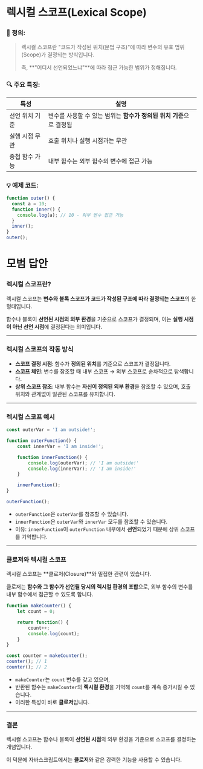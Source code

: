 # 렉시컬 스코프(Lexical Scope)

### 📘 정의:

> 렉시컬 스코프란 "코드가 작성된 위치(문법 구조)"에 따라 변수의 유효 범위(Scope)가 결정되는 방식입니다.
> 
> 
> 즉, **"어디서 선언되었느냐"**에 따라 접근 가능한 범위가 정해집니다.
> 

### 🔍 주요 특징:

| 특성 | 설명 |
| --- | --- |
| 선언 위치 기준 | 변수를 사용할 수 있는 범위는 **함수가 정의된 위치 기준**으로 결정됨 |
| 실행 시점 무관 | 호출 위치나 실행 시점과는 무관 |
| 중첩 함수 가능 | 내부 함수는 외부 함수의 변수에 접근 가능 |

### 💡 예제 코드:

```jsx
function outer() {
  const a = 10;
  function inner() {
    console.log(a); // 10 - 외부 변수 접근 가능
  }
  inner();
}
outer();

```

# **모범 답안**

### **렉시컬 스코프란?**

렉시컬 스코프는 **변수와 블록 스코프가 코드가 작성된 구조에 따라 결정되는 스코프**의 한 형태입니다.

함수나 블록이 **선언된 시점의 외부 환경**을 기준으로 스코프가 결정되며, 이는 **실행 시점이 아닌 선언 시점**에 결정된다는 의미입니다.

---

### **렉시컬 스코프의 작동 방식**

- **스코프 결정 시점**: 함수가 **정의된 위치**를 기준으로 스코프가 결정됩니다.
- **스코프 체인**: 변수를 참조할 때 내부 스코프 → 외부 스코프로 순차적으로 탐색합니다.
- **상위 스코프 참조**: 내부 함수는 **자신이 정의된 외부 환경**을 참조할 수 있으며, 호출 위치와 관계없이 일관된 스코프를 유지합니다.

---

### **렉시컬 스코프 예시**

```jsx
const outerVar = 'I am outside!';

function outerFunction() {
    const innerVar = 'I am inside!';

    function innerFunction() {
        console.log(outerVar); // 'I am outside!'
        console.log(innerVar); // 'I am inside!'
    }

    innerFunction();
}

outerFunction();

```

- `outerFunction`은 `outerVar`를 참조할 수 있습니다.
- `innerFunction`은 `outerVar`와 `innerVar` 모두를 참조할 수 있습니다.
- 이유: `innerFunction`이 `outerFunction` 내부에서 **선언**되었기 때문에 상위 스코프를 기억합니다.

---

### **클로저와 렉시컬 스코프**

렉시컬 스코프는 **클로저(Closure)**와 밀접한 관련이 있습니다.

클로저는 **함수와 그 함수가 선언될 당시의 렉시컬 환경의 조합**으로, 외부 함수의 변수를 내부 함수에서 접근할 수 있도록 합니다.

```jsx
function makeCounter() {
    let count = 0;

    return function() {
        count++;
        console.log(count);
    }
}

const counter = makeCounter();
counter(); // 1
counter(); // 2

```

- `makeCounter`는 `count` 변수를 갖고 있으며,
- 반환된 함수는 `makeCounter`의 **렉시컬 환경**을 기억해 `count`를 계속 증가시킬 수 있습니다.
- 이러한 특성이 바로 **클로저**입니다.

---

### **결론**

렉시컬 스코프는 함수나 블록이 **선언된 시점**의 외부 환경을 기준으로 스코프를 결정하는 개념입니다.

이 덕분에 자바스크립트에서는 **클로저**와 같은 강력한 기능을 사용할 수 있습니다.

